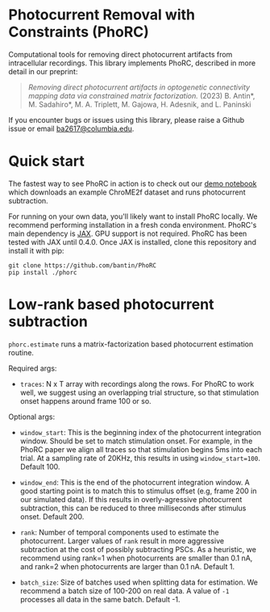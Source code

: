 # **Pho**tocurrent **R**emoval with **C**onstraints (PhoRC)
Computational tools for removing direct photocurrent artifacts from intracellular recordings. This library implements PhoRC, described in more detail in our preprint:

> _Removing direct photocurrent artifacts in optogenetic connectivity mapping data via constrained matrix factorization._ (2023) B. Antin\*, M. Sadahiro\*, M. A. Triplett, M. Gajowa, H. Adesnik, and L. Paninski

If you encounter bugs or issues using this library, please raise a Github issue or email ba2617@columbia.edu.

# Quick start
The fastest way to see PhoRC in action is to check out our [demo notebook](https://colab.research.google.com/github/bantin/PhoRC/blob/master/examples/phorc_demo.ipynb) which downloads an example ChroME2f dataset and runs photocurrent subtraction.

For running on your own data, you'll likely want to install PhoRC locally. We recommend performing installation in a fresh conda environment. PhoRC's main dependency is [JAX](https://github.com/google/jax). GPU support is not required. PhoRC has been tested with JAX until 0.4.0. Once JAX is installed, clone this repository and install it with pip:

```
git clone https://github.com/bantin/PhoRC
pip install ./phorc
```

# Low-rank based photocurrent subtraction
`phorc.estimate` runs a matrix-factorization based photocurrent estimation routine.

Required args: 

- `traces`: N x T array with recordings along the rows. For PhoRC to work well, we suggest using an overlapping trial structure, so that stimulation onset happens around frame 100 or so.

Optional args:
- `window_start`: This is the beginning index of the photocurrent integration window. Should be set to match stimulation onset. For example, in the PhoRC paper we align all traces so that stimulation begins 5ms into each trial. At a sampling rate of 20KHz, this results in using `window_start=100`. Default 100.


- `window_end`: This is the end of the photocurrent integration window. A good starting point is to match this to stimulus offset (e.g, frame 200 in our simulated data). If this results in overly-agressive photocurrent subtraction, this can be reduced to three milliseconds after stimulus onset. Default 200.

- `rank`: Number of temporal components used to estimate the photocurrent. Larger values of `rank` result in more aggressive subtraction at the cost of possibly subtracting PSCs. As a heuristic, we recommend using rank=1 when photocurrents are smaller than 0.1 nA, and rank=2 when photocurrents are larger than 0.1 nA. Default 1.

- `batch_size`: Size of batches used when splitting data for estimation. We recommend a batch size of 100-200 on real data. A value of `-1` processes all data in the same batch. Default -1.


